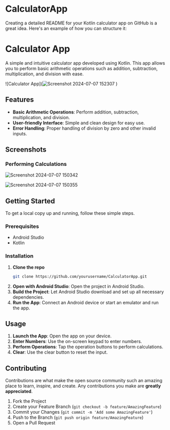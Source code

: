 # CalculatorApp
Creating a detailed README for your Kotlin calculator app on GitHub is a great idea. Here's an example of how you can structure it:

# Calculator App

A simple and intuitive calculator app developed using Kotlin. This app allows you to perform basic arithmetic operations such as addition, subtraction, multiplication, and division with ease.

![Calculator App](![Screenshot 2024-07-07 152307](https://github.com/AmulyaMallola/CalculatorApp/assets/95603026/27a579bf-283b-4576-ba75-8389df8f60c9)
)

## Features

- **Basic Arithmetic Operations**: Perform addition, subtraction, multiplication, and division.
- **User-friendly Interface**: Simple and clean design for easy use.
- **Error Handling**: Proper handling of division by zero and other invalid inputs.

## Screenshots



### Performing Calculations
![Screenshot 2024-07-07 150342](https://github.com/AmulyaMallola/CalculatorApp/assets/95603026/725133cc-5464-4be2-8f69-5dfb13dc151a)

![Screenshot 2024-07-07 150355](https://github.com/AmulyaMallola/CalculatorApp/assets/95603026/e9e8e42b-bc7b-47a5-a1dd-9cda8f7f7974)

## Getting Started

To get a local copy up and running, follow these simple steps.

### Prerequisites

- Android Studio
- Kotlin

### Installation

1. **Clone the repo**
   ```sh
   git clone https://github.com/yourusername/CalculatorApp.git
   ```
2. **Open with Android Studio**: Open the project in Android Studio.
3. **Build the Project**: Let Android Studio download and set up all necessary dependencies.
4. **Run the App**: Connect an Android device or start an emulator and run the app.

## Usage

1. **Launch the App**: Open the app on your device.
2. **Enter Numbers**: Use the on-screen keypad to enter numbers.
3. **Perform Operations**: Tap the operation buttons to perform calculations.
4. **Clear**: Use the clear button to reset the input.

## Contributing

Contributions are what make the open source community such an amazing place to learn, inspire, and create. Any contributions you make are **greatly appreciated**.

1. Fork the Project
2. Create your Feature Branch (`git checkout -b feature/AmazingFeature`)
3. Commit your Changes (`git commit -m 'Add some AmazingFeature'`)
4. Push to the Branch (`git push origin feature/AmazingFeature`)
5. Open a Pull Request
